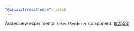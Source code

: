 ```yaml
---
"@ariakit/react-core": patch
---
```


Added new experimental `SelectRenderer` component. ([#2553](https://github.com/ariakit/ariakit/pull/2553))

